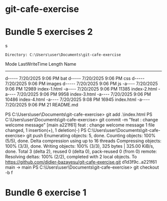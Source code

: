 # git-cafe-exercise


# Bundle 5 exercises 2

s


    Directory: C:\Users\user\Documents\git-cafe-exercise


Mode                 LastWriteTime         Length Name
----                 -------------         ------ ----
d-----         7/20/2025   9:06 PM                bat
d-----         7/20/2025   9:06 PM                css
d-----         7/20/2025   9:06 PM                images
d-----         7/20/2025   9:06 PM                js
-a----         7/20/2025   9:06 PM          12989 index-1.html
-a----         7/20/2025   9:06 PM          11385 index-2.html
-a----         7/20/2025   9:06 PM           9958 index-3.html
-a----         7/20/2025   9:06 PM          10486 index-4.html
-a----         7/20/2025   9:08 PM          16945 index.html
-a----         7/20/2025   9:06 PM             21 README.md


PS C:\Users\user\Documents\git-cafe-exercise> git add .\index.html
PS C:\Users\user\Documents\git-cafe-exercise> git commit -m "feat : change welcome message"
[main a221f61] feat : change welcome message
 1 file changed, 1 insertion(+), 1 deletion(-)
PS C:\Users\user\Documents\git-cafe-exercise> git push 
Enumerating objects: 5, done.
Counting objects: 100% (5/5), done.
Delta compression using up to 16 threads
Compressing objects: 100% (3/3), done.
Writing objects: 100% (3/3), 325 bytes | 325.00 KiB/s, done.
Total 3 (delta 2), reused 0 (delta 0), pack-reused 0 (from 0)
remote: Resolving deltas: 100% (2/2), completed with 2 local objects.
To https://github.com/didier-bazayesu/git-cafe-exercise.git
   d1d3f9c..a221f61  main -> main
PS C:\Users\user\Documents\git-cafe-exercise> git checkout -b f 


# Bundle 6 exercise 1


